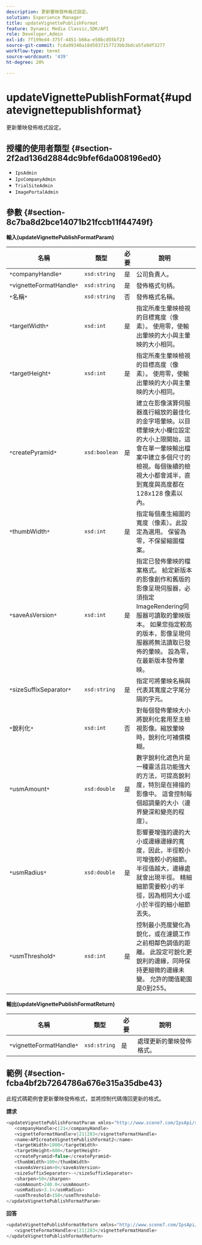 ```yaml
---
description: 更新暈映發佈格式設定。
solution: Experience Manager
title: updateVignettePublishFormat
feature: Dynamic Media Classic,SDK/API
role: Developer,Admin
exl-id: 7f199ed4-375f-4451-b66a-e50bcd55bf23
source-git-commit: fcda99340a18d5037157723bb3bdca5fa9df3277
workflow-type: tm+mt
source-wordcount: '439'
ht-degree: 20%

---
```


# updateVignettePublishFormat{#updatevignettepublishformat}

更新暈映發佈格式設定。

## 授權的使用者類型 {#section-2f2ad136d2884dc9bfef6da008196ed0}

* `IpsAdmin`
* `IpsCompanyAdmin`
* `TrialSiteAdmin`
* `ImagePortalAdmin`

## 參數 {#section-8c7ba8d2bce14071b21fccb11f44749f}

**輸入(updateVignettePublishFormatParam)**

| 名稱 | 類型 | 必要 | 說明 |
|---|---|---|---|
| `*`companyHandle`*` | `xsd:string` | 是 | 公司負責人。 |
| `*`vignetteFormatHandle`*` | `xsd:string` | 是 | 發佈格式句柄。 |
| `*`名稱`*` | `xsd:string` | 否 | 發佈格式名稱。 |
| `*`targetWidth`*` | `xsd:int` | 是 | 指定所產生暈映檢視的目標寬度（像素）。 使用零，使輸出暈映的大小與主暈映的大小相同。 |
| `*`targetHeight`*` | `xsd:int` | 是 | 指定所產生暈映檢視的目標高度（像素）。 使用零，使輸出暈映的大小與主暈映的大小相同。 |
| `*`createPyramid`*` | `xsd:boolean` | 是 | 建立在影像演算伺服器進行縮放的最佳化的金字塔暈映。以目標暈映大小欄位設定的大小上限開始，這會在單一暈映輸出檔案中建立多個尺寸的檢視。每個後續的檢視大小都會減半，直到寬度與高度都在 128x128 像素以內。 |
| `*`thumbWidth`*` | `xsd:int` | 是 | 指定每個產生縮圖的寬度（像素）。此設定為選用。 保留為零，不保留縮圖檔案。 |
| `*`saveAsVersion`*` | `xsd:int` | 是 | 指定已發佈暈映的檔案格式。 給定新版本的影像創作和舊版的影像呈現伺服器，必須指定ImageRendering伺服器可讀取的暈映版本。 如果您指定較高的版本，影像呈現伺服器將無法讀取已發佈的暈映。 設為零，在最新版本發佈暈映。 |
| `*`sizeSuffixSeparator`*` | `xsd:string` | 是 | 指定可將暈映名稱與代表其寬度之字尾分隔的字元。 |
| `*`銳利化`*` | `xsd:int` | 否 | 對每個發佈暈映大小將銳利化套用至主檢視影像。縮放暈映時，銳利化可補償模糊。 |
| `*`usmAmount`*` | `xsd:double` | 是 | 數字銳利化遮色片是一種靈活且功能強大的方法，可提高銳利度，特別是在掃描的影像中。 這會控制每個超調量的大小（邊界變深和變亮的程度）。 |
| `*`usmRadius`*` | `xsd:double` | 是 | 影響要增強的邊的大小或邊緣邊緣的寬度，因此，半徑較小可增強較小的細節。 半徑值越大，邊緣處就會出現半徑。 精細細節需要較小的半徑，因為相同大小或小於半徑的細小細節丟失。 |
| `*`usmThreshold`*` | `xsd:int` | 是 | 控制最小亮度變化為銳化，或在濾鏡工作之前相鄰色調值的距離。 此設定可銳化更銳利的邊緣，同時保持更細微的邊緣未變。 允許的閾值範圍是0到255。 |

**輸出(updateVignettePublishFormatReturn)**

| 名稱 | 類型 | 必要 | 說明 |
|---|---|---|---|
| `*`vignetteFormatHandle`*` | `xsd:string` | 是 | 處理更新的暈映發佈格式。 |

## 範例 {#section-fcba4bf2b7264786a676e315a35dbe43}

此程式碼範例會更新暈映發佈格式，並將控制代碼傳回更新的格式。

**請求**

```java
<updateVignettePublishFormatParam xmlns="http://www.scene7.com/IpsApi/xsd/2008-01-15">
   <companyHandle>c|21</companyHandle>
   <vignetteFormatHandle>v|21|283</vignetteFormatHandle>
   <name>APIcreateVignettePublishFormat2</name>
   <targetWidth>1000</targetWidth>
   <targetHeight>800</targetHeight>
   <createPyramid>false</createPyramid>
   <thumbWidth>100</thumbWidth>
   <saveAsVersion>0</saveAsVersion>
   <sizeSuffixSeparator>-</sizeSuffixSeparator>
   <sharpen>50</sharpen>
   <usmAmount>240.0</usmAmount>
   <usmRadius>3.1</usmRadius>
   <usmThreshold>150</usmThreshold>
</updateVignettePublishFormatParam>
```

**回答**

```java
<updateVignettePublishFormatReturn xmlns="http://www.scene7.com/IpsApi/xsd/2008-01-15">
   <vignetteFormatHandle>v|21|283</vignetteFormatHandle>
</updateVignettePublishFormatReturn>
```
